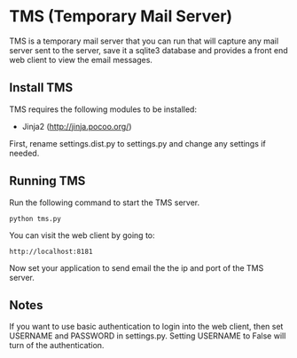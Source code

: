 # TMS (Temporary Mail Server)

TMS is a temporary mail server that you can run that will capture any mail server sent to the server, save it a sqlite3 database and provides a front end web client to view the email messages.

## Install TMS

TMS requires the following modules to be installed:

* Jinja2 (http://jinja.pocoo.org/)

First, rename settings.dist.py to settings.py and change any settings if needed.

## Running TMS

Run the following command to start the TMS server.

	python tms.py
	
You can visit the web client by going to:

	http://localhost:8181
	
Now set your application to send email the the ip and port of the TMS server.

## Notes

If you want to use basic authentication to login into the web client, then set USERNAME and PASSWORD in settings.py. Setting USERNAME to False will turn of the authentication.